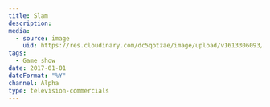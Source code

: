 ```yaml
---
title: Slam
description: 
media:
  - source: image
    uid: https://res.cloudinary.com/dc5qotzae/image/upload/v1613306093/daskalakismanos/misc/slam.png
tags: 
  - Game show
date: 2017-01-01
dateFormat: "%Y"
channel: Alpha
type: television-commercials
---
```

